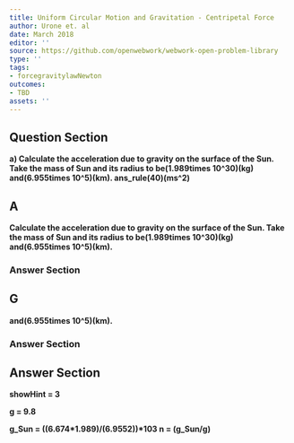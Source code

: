 ```yaml
---
title: Uniform Circular Motion and Gravitation - Centripetal Force
author: Urone et. al
date: March 2018
editor: ''
source: https://github.com/openwebwork/webwork-open-problem-library
type: ''
tags:
- forcegravitylawNewton
outcomes:
- TBD
assets: ''
---
```


## Question Section 

<b>
a) Calculate the acceleration due to gravity on the surface of the Sun. Take the mass of Sun and its radius to be(1.989times 10^30)(kg) and(6.955times 10^5)(km).
ans_rule(40)(ms^2)

## A
Calculate the acceleration due to gravity on the surface of the Sun. Take the mass of Sun and its radius to be(1.989times 10^30)(kg) and(6.955times 10^5)(km).
### Answer Section
## G
and(6.955times 10^5)(km).
### Answer Section


## Answer Section

showHint = 3

g = 9.8

g_Sun = ((6.674*1.989)/(6.955**2))*10**3
n = (g_Sun/g)